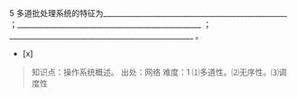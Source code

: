 5
多道批处理系统的特征为___________________________________________________
；___________________________________________________
；___________________________________________________ 。
- [x]  

> 知识点：操作系统概述。
> 出处：网络
> 难度：1
> ⑴多道性。⑵无序性。⑶调度性
